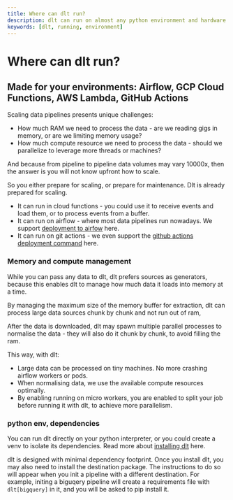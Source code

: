 ```yaml
---
title: Where can dlt run?
description: dlt can run on almost any python environment and hardware
keywords: [dlt, running, environment]
---
```


# Where can dlt run?

## Made for your environments: Airflow, GCP Cloud Functions, AWS Lambda, GitHub Actions

Scaling data pipelines presents unique challenges:

- How much RAM we need to process the data - are we reading gigs in memory, or are we limiting
  memory usage?
- How much compute resource we need to process the data - should we parallelize to leverage more
  threads or machines?

And because from pipeline to pipeline data volumes may vary 10000x, then the answer is you will not
know upfront how to scale.

So you either prepare for scaling, or prepare for maintenance. Dlt is already prepared for scaling.

- It can run in cloud functions - you could use it to receive events and load them, or to process
  events from a buffer.
- It can run on airflow - where most data pipelines run nowadays. We support
  [deployment to airfow](/docs/reference/command-line-interface#github-action) here.
- It can run on git actions - we even support the
  [github actions deployment command](/docs/reference/command-line-interface#github-action) here.

### Memory and compute management

While you can pass any data to dlt, dlt prefers sources as generators, because this enables dlt to
manage how much data it loads into memory at a time.

By managing the maximum size of the memory buffer for extraction, dlt can process large data sources
chunk by chunk and not run out of ram,

After the data is downloaded, dlt may spawn multiple parallel processes to normalise the data - they
will also do it chunk by chunk, to avoid filling the ram.

This way, with dlt:

- Large data can be processed on tiny machines. No more crashing airflow workers or pods.
- When normalising data, we use the available compute resources optimally.
- By enabling running on micro workers, you are enabled to split your job before running it with
  dlt, to achieve more parallelism.

### python env, dependencies

You can run dlt directly on your python interpreter, or you could create a venv to isolate its
dependencies. Read more about [installing dlt](/docs/reference/installation.mdx) here.

dlt is designed with minimal dependency footprint. Once you install dlt, you may also need to
install the destination package. The instructions to do so will appear when you init a pipeline with
a different destination. For example, initing a biguqery pipeline will create a requirements file
with `dlt[bigquery]` in it, and you will be asked to pip install it.
